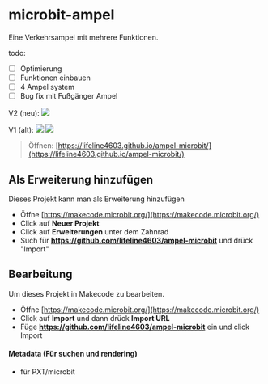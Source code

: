 # microbit-ampel
Eine Verkehrsampel mit mehrere Funktionen.

todo:
- [ ] Optimierung
- [ ] Funktionen einbauen
- [ ] 4 Ampel system
- [ ] Bug fix mit Fußgänger Ampel

V2 (neu):
![](https://i.imgur.com/nXQtG48.png)

V1 (alt):
![](https://i.imgur.com/PSv8iyj.jpeg)
![](https://i.imgur.com/jgMZZZK.png)

> Öffnen: [https://lifeline4603.github.io/ampel-microbit/](https://lifeline4603.github.io/ampel-microbit/)

## Als Erweiterung hinzufügen

Dieses Projekt kann man als Erweiterung hinzufügen

* Öffne [https://makecode.microbit.org/](https://makecode.microbit.org/)
* Click auf **Neuer Projekt**
* Click auf **Erweiterungen** unter dem Zahnrad
* Such für **https://github.com/lifeline4603/ampel-microbit** und drück "Import"

## Bearbeitung

Um dieses Projekt in Makecode zu bearbeiten.

* Öffne [https://makecode.microbit.org/](https://makecode.microbit.org/)
* Click auf **Import** und dann drück **Import URL**
* Füge **https://github.com/lifeline4603/ampel-microbit** ein und click Import

#### Metadata (Für suchen und rendering)

* für PXT/microbit
<script src="https://makecode.com/gh-pages-embed.js"></script><script>makeCodeRender("{{ site.makecode.home_url }}", "{{ site.github.owner_name }}/{{ site.github.repository_name }}");</script>
